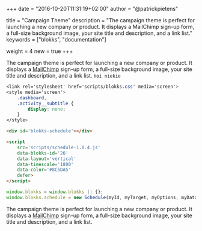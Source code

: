 +++
date            = "2016-10-20T11:31:19+02:00"
author          = "@patrickpietens"

title           = "Campaign Theme"
description     = "The campaign theme is perfect for launching a new company or product. It displays a MailChimp sign-up form, a full-size background image, your site title and description, and a link list."
keywords        = ["blokks", "documentation"]

weight          = 4
new             = true
+++

The campaign theme is perfect for launching a new company or product. It displays a [MailChimp](http://www.mailchimp.com) sign-up form, a full-size background image, your site title and description, and a link list. `Hoi niekie`

~~~css
<link rel='stylesheet' href='scripts/blokks.css' media='screen'>
<style media='screen'>
    .dashboard,
    .activity__subtitle {
        display: none;
    }
</style>
~~~

~~~html
<div id='blokks-schedule'></div>
~~~

~~~html
<script
    src='scripts/schedule-1.0.4.js'
    data-blokks-id='26'
    data-layout='vertical'
    data-timescale='1800'
    data-color='#8C5DA5'
    defer>
</script>
~~~

~~~JavaScript
window.blokks = window.blokks || {};
window.blokks.schedule = new Schedule(myId, myTarget, myOptions, myData); const schedule = myIdentifier;
~~~

The campaign theme is perfect for launching a new company or product. It displays a [MailChimp](http://www.mailchimp.com) sign-up form, a full-size background image, your site title and description, and a link list.
